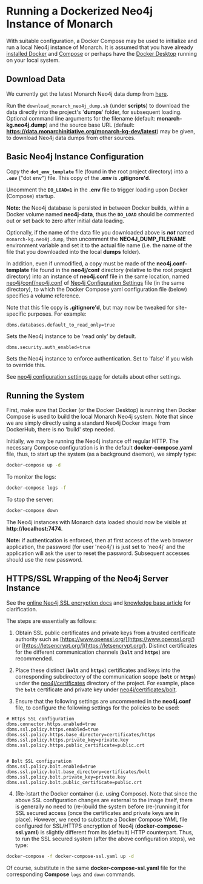 # Running a Dockerized Neo4j Instance of Monarch

With suitable configuration, a Docker Compose may be used to initialize and run a local Neo4j instance of Monarch.  It is assumed that you have already [installed Docker](https://docs.docker.com/get-docker/) and [Compose](https://docker-docs.netlify.app/compose/install/) or perhaps have the [Docker Desktop](https://docs.docker.com/compose/install/) running on your local system.

## Download Data

We currently get the latest Monarch Neo4j data dump from 
[here](https://data.monarchinitiative.org/monarch-kg-dev/latest/monarch-kg.neo4j.dump). 

Run the `download_monarch_neo4j_dump.sh` (under **scripts**) to download the data directly into the project's '**dumps**' folder, for subsequent loading. Optional command line arguments for the filename (default: **monarch-kg.neo4j.dump**) and the source base URL (default: **https://data.monarchinitiative.org/monarch-kg-dev/latest**) may be given, to download Neo4j data dumps from other sources.

## Basic Neo4j Instance Configuration

Copy the **`dot_env_template`** file (found in the root project directory) into a **`.env`** ("dot env") file. This copy of the **.env** is **.gitignore'd**.

Uncomment the **`DO_LOAD=1`** in the **.env** file to trigger loading upon Docker (Compose) startup.  

**Note:** the Neo4j database is persisted in between Docker builds, within a Docker volume named **neo4j-data**, thus the **`DO_LOAD`** should be commented out or set back to zero after initial data loading. 

Optionally, if the name of the data file you downloaded above is _**not**_ named `monarch-kg.neo4j.dump`, then uncomment the **NEO4J_DUMP_FILENAME** environment variable and set it to the actual file name (i.e. the name of the file that you downloaded into the local **dumps** folder).

In addition, even if unmodified, a copy must be made of the **neo4j.conf-template** file found in the **neo4j/conf** directory (relative to the root project directory) into an instance of **neo4j.conf** file in the same location, named [neo4j/conf/neo4j.conf](neo4j/conf/neo4j.conf) of [Neo4j Configuration Settings](https://neo4j.com/docs/operations-manual/current/reference/configuration-settings) file (in the same directory), to which the Docker Compose yaml configuration file (below) specifies a volume reference. 

Note that this file copy is **.gitignore'd**, but may now be tweaked for site-specific purposes. For example:

```properties
dbms.databases.default_to_read_only=true
```

Sets the Neo4j instance to be 'read only' by default.

```properties
dbms.security.auth_enabled=true
```

Sets the Neo4j instance to enforce authentication. Set to 'false' if you wish to override this.

See [neo4j configuration settings page](https://neo4j.com/docs/operations-manual/4.4/reference/configuration-settings/) for details about other settings.

## Running the System

First, make sure that Docker (or the Docker Desktop) is running then Docker Compose is used to build the local Monarch Neo4j system. Note that since we are simply directly using a standard Neo4j Docker image from DockerHub, there is no 'build' step needed.

Initially, we may be running the Neo4j instance off regular HTTP. The necessary Compose configuration is in the default **docker-compose.yaml** file, thus, to start up the system (as a background daemon), we simply type:

```bash
docker-compose up -d
```

To monitor the logs:

```bash
docker-compose logs -f
```

To stop the server:

```bash
docker-compose down
```

The Neo4j instances with Monarch data loaded should now be visible at **http://localhost:7474**. 

**Note:** if authentication is enforced, then at first access of the web browser application, the password (for user 'neo4j') is just set to 'neo4j' and the application will ask the user to reset the password. Subsequent accesses should use the new password.

## HTTPS/SSL Wrapping of the Neo4j Server Instance

See the [online Neo4j SSL encryption docs](https://neo4j.com/docs/operations-manual/current/docker/security/) and [knowledge base article](https://neo4j.com/developer/kb/setting-up-ssl-with-docker) for clarification.

The steps are essentially as follows:

1. Obtain SSL public certificates and private keys from a trusted certificate authority such as [https://www.openssl.org/](https://www.openssl.org/) or [https://letsencrypt.org/](https://letsencrypt.org/). Distinct certificates for the different communication channels (**`bolt`** and **`https`**) are recommended.

2. Place these distinct (**`bolt`** and **`https`**) certificates and keys into the corresponding subdirectory of the communication scope (**`bolt`** or **`https`**) under the [neo4j/certificates](neo4j/certificates) directory of the project. For example, place the **`bolt`** certificate and private key under [neo4j/certificates/bolt](neo4j/certificates/bolt).

3. Ensure that the following settings are uncommented in the **neo4j.conf** file, to configure the following settings for the policies to be used:

```properties
# Https SSL configuration
dbms.connector.https.enabled=true
dbms.ssl.policy.https.enabled=true
dbms.ssl.policy.https.base_directory=certificates/https
dbms.ssl.policy.https.private_key=private.key
dbms.ssl.policy.https.public_certificate=public.crt


# Bolt SSL configuration
dbms.ssl.policy.bolt.enabled=true
dbms.ssl.policy.bolt.base_directory=certificates/bolt
dbms.ssl.policy.bolt.private_key=private.key
dbms.ssl.policy.bolt.public_certificate=public.crt
```

4. (Re-)start the Docker container (i.e. using Compose). Note that since the above SSL configuration changes are external to the image itself, there is generally no need to (re-)build the system before (re-)running it for SSL secured access (once the certificates and private keys are in place). However, we need to substitute a Docker Compose YAML file configured for SSL/HTTPS encryption of Neo4j (**docker-compose-ssl.yaml**) is slightly different from its (default) HTTP counterpart. Thus, to run the SSL secured system (after the above configuration steps), we type:

```bash
docker-compose -f docker-compose-ssl.yaml up -d
```

Of course, substitute in the same **docker-compose-ssl.yaml** file for the corresponding **Compose** `logs` and `down` commands.
